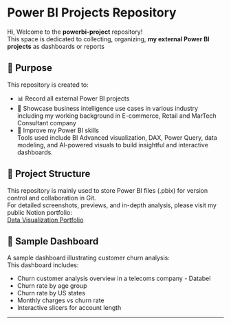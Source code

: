 # Power BI Projects Repository

Hi, Welcome to the **powerbi-project** repository!  
This space is dedicated to collecting, organizing, **my external Power BI projects** as dashboards or reports

## 📌 Purpose

This repository is created to:

- 📊 Record all external Power BI projects
- 💼 Showcase business intelligence use cases in various industry including my working background in E-commerce, Retail and MarTech Consultant company
- 🧠 Improve my Power BI skills  
  Tools used include BI Advanced visualization, DAX, Power Query, data modeling, and AI-powered visuals to build insightful and interactive dashboards.

## 📂 Project Structure

This repository is mainly used to store Power BI files (.pbix) for version control and collaboration in Git.  
For detailed screenshots, previews, and in-depth analysis, please visit my public Notion portfolio:  
[Data Visualization Portfolio](https://www.notion.so/Data-Visualization-Portfolio-20f84bd8b2d280978432e853b65b8c88?source=copy_link)


## 🧾 Sample Dashboard

A sample dashboard illustrating customer churn analysis:  
This dashboard includes:  
- Churn customer analysis overview in a telecoms company - Databel  
- Churn rate by age group  
- Churn rate by US states  
- Monthly charges vs churn rate  
- Interactive slicers for account length  

---
